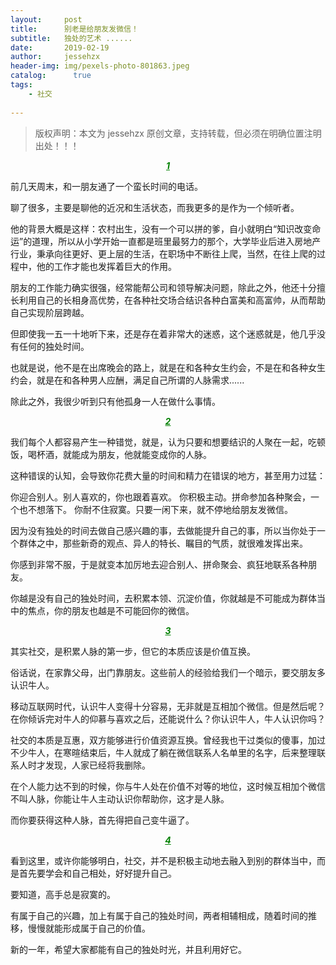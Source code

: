 ```yaml
---
layout:     post
title:      别老是给朋友发微信！
subtitle:   独处的艺术 ......
date:       2019-02-19
author:     jessehzx                
header-img: img/pexels-photo-801863.jpeg
catalog: 	  true
tags:
    - 社交
        
---
```


> 版权声明：本文为 jessehzx 原创文章，支持转载，但必须在明确位置注明出处！！！

<center style="color:green;font-weight:bold;font-style:italic"><u>1</u></center>

前几天周末，和一朋友通了一个蛮长时间的电话。

聊了很多，主要是聊他的近况和生活状态，而我更多的是作为一个倾听者。

他的背景大概是这样：农村出生，没有一个可以拼的爹，自小就明白“知识改变命运”的道理，所以从小学开始一直都是班里最努力的那个，大学毕业后进入房地产行业，秉承向往更好、更上层的生活，在职场中不断往上爬，当然，在往上爬的过程中，他的工作才能也发挥着巨大的作用。

朋友的工作能力确实很强，经常能帮公司和领导解决问题，除此之外，他还十分擅长利用自己的长相身高优势，在各种社交场合结识各种白富美和高富帅，从而帮助自己实现阶层跨越。

但即使我一五一十地听下来，还是存在着非常大的迷惑，这个迷惑就是，他几乎没有任何的独处时间。

也就是说，他不是在出席晚会的路上，就是在和各种女生约会，不是在和各种女生约会，就是在和各种男人应酬，满足自己所谓的人脉需求......

除此之外，我很少听到只有他孤身一人在做什么事情。

<center style="color:green;font-weight:bold;font-style:italic"><u>2</u></center>

我们每个人都容易产生一种错觉，就是，认为只要和想要结识的人聚在一起，吃顿饭，喝杯酒，就能成为朋友，他就能变成你的人脉。

这种错误的认知，会导致你花费大量的时间和精力在错误的地方，甚至用力过猛：

你迎合别人。别人喜欢的，你也跟着喜欢。
你积极主动。拼命参加各种聚会，一个也不想落下。
你耐不住寂寞。只要一闲下来，就不停地给朋友发微信。

因为没有独处的时间去做自己感兴趣的事，去做能提升自己的事，所以当你处于一个群体之中，那些新奇的观点、异人的特长、瞩目的气质，就很难发挥出来。

你感到非常不服，于是就变本加厉地去迎合别人、拼命聚会、疯狂地联系各种朋友。

你越是没有自己的独处时间，去积累本领、沉淀价值，你就越是不可能成为群体当中的焦点，你的朋友也越是不可能回你的微信。

<center style="color:green;font-weight:bold;font-style:italic"><u>3</u></center>

其实社交，是积累人脉的第一步，但它的本质应该是价值互换。

俗话说，在家靠父母，出门靠朋友。这些前人的经验给我们一个暗示，要交朋友多认识牛人。

移动互联网时代，认识牛人变得十分容易，无非就是互相加个微信。但是然后呢？在你倾诉完对牛人的仰慕与喜欢之后，还能说什么？你认识牛人，牛人认识你吗？

社交的本质是互惠，双方能够进行价值资源互换。曾经我也干过类似的傻事，加过不少牛人，在寒暄结束后，牛人就成了躺在微信联系人名单里的名字，后来整理联系人时才发现，人家已经将我删除。

在个人能力达不到的时候，你与牛人处在价值不对等的地位，这时候互相加个微信不叫人脉，你能让牛人主动认识你帮助你，这才是人脉。

而你要获得这种人脉，首先得把自己变牛逼了。

<center style="color:green;font-weight:bold;font-style:italic"><u>4</u></center>

看到这里，或许你能够明白，社交，并不是积极主动地去融入到别的群体当中，而是首先要学会和自己相处，好好提升自己。

要知道，高手总是寂寞的。

有属于自己的兴趣，加上有属于自己的独处时间，两者相辅相成，随着时间的推移，慢慢就能形成属于自己的价值。

新的一年，希望大家都能有自己的独处时光，并且利用好它。
